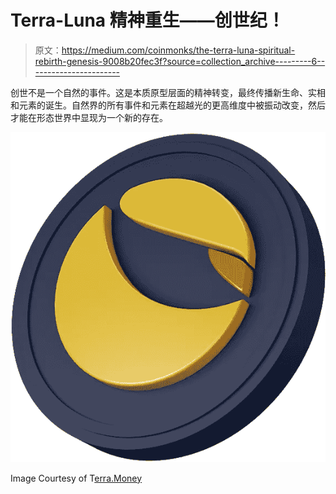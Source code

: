 # Terra-Luna 精神重生——创世纪！

> 原文：<https://medium.com/coinmonks/the-terra-luna-spiritual-rebirth-genesis-9008b20fec3f?source=collection_archive---------6----------------------->

创世不是一个自然的事件。这是本质原型层面的精神转变，最终传播新生命、实相和元素的诞生。自然界的所有事件和元素在超越光的更高维度中被振动改变，然后才能在形态世界中显现为一个新的存在。

![](img/28d777ec4b11b3dd1ede8ef44daa3721.png)

Image Courtesy of T[erra.Money](https://twitter.com/terra_money)